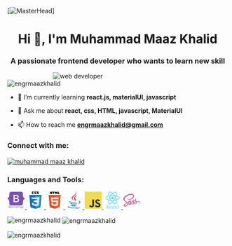 [![MasterHead](https://www.meshdex.com/wp-content/uploads/2018/07/web.gif)]
<h1 align="center">Hi 👋, I'm Muhammad Maaz Khalid</h1>
<h3 align="center">A passionate frontend developer who wants to learn new skill</h3>
<img align="right" alt="web developer" width="400" src="https://sharasolutions.com/wp-content/uploads/2019/01/programming.gif">
<p align="left"> <img src="https://komarev.com/ghpvc/?username=engrmaazkhalid&label=Profile%20views&color=0e75b6&style=flat" alt="engrmaazkhalid" /> </p>

- 🌱 I’m currently learning **react.js, materialUI, javascript**

- 💬 Ask me about **react, css, HTML, javascript, MaterialUI**

- 📫 How to reach me **engrmaazkhalid@gmail.com**

<h3 align="left">Connect with me:</h3>
<p align="left">
<a href="https://linkedin.com/in/muhammad maaz khalid" target="blank"><img align="center" src="https://raw.githubusercontent.com/rahuldkjain/github-profile-readme-generator/master/src/images/icons/Social/linked-in-alt.svg" alt="muhammad maaz khalid" height="30" width="40" /></a>
</p>

<h3 align="left">Languages and Tools:</h3>
<p align="left"> <a href="https://getbootstrap.com" target="_blank" rel="noreferrer"> <img src="https://raw.githubusercontent.com/devicons/devicon/master/icons/bootstrap/bootstrap-plain-wordmark.svg" alt="bootstrap" width="40" height="40"/> </a> <a href="https://www.w3schools.com/css/" target="_blank" rel="noreferrer"> <img src="https://raw.githubusercontent.com/devicons/devicon/master/icons/css3/css3-original-wordmark.svg" alt="css3" width="40" height="40"/> </a> <a href="https://www.w3.org/html/" target="_blank" rel="noreferrer"> <img src="https://raw.githubusercontent.com/devicons/devicon/master/icons/html5/html5-original-wordmark.svg" alt="html5" width="40" height="40"/> </a> <a href="https://www.java.com" target="_blank" rel="noreferrer"> <img src="https://raw.githubusercontent.com/devicons/devicon/master/icons/java/java-original.svg" alt="java" width="40" height="40"/> </a> <a href="https://developer.mozilla.org/en-US/docs/Web/JavaScript" target="_blank" rel="noreferrer"> <img src="https://raw.githubusercontent.com/devicons/devicon/master/icons/javascript/javascript-original.svg" alt="javascript" width="40" height="40"/> </a> <a href="https://reactjs.org/" target="_blank" rel="noreferrer"> <img src="https://raw.githubusercontent.com/devicons/devicon/master/icons/react/react-original-wordmark.svg" alt="react" width="40" height="40"/> </a> <a href="https://sass-lang.com" target="_blank" rel="noreferrer"> <img src="https://raw.githubusercontent.com/devicons/devicon/master/icons/sass/sass-original.svg" alt="sass" width="40" height="40"/> </a> </p>

<img align="left" src="https://github-readme-stats.vercel.app/api/top-langs?username=engrmaazkhalid&show_icons=true&locale=en&layout=compact" alt="engrmaazkhalid" />

<p>&nbsp;<img align="center" src="https://github-readme-stats.vercel.app/api?username=engrmaazkhalid&show_icons=true&locale=en" alt="engrmaazkhalid" /></p>

<p><img align="center" src="https://github-readme-streak-stats.herokuapp.com/?user=engrmaazkhalid&" alt="engrmaazkhalid" /></p>
